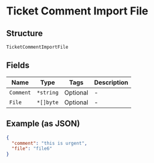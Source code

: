 
# Ticket Comment Import File

## Structure

`TicketCommentImportFile`

## Fields

| Name | Type | Tags | Description |
|  --- | --- | --- | --- |
| `Comment` | `*string` | Optional | - |
| `File` | `*[]byte` | Optional | - |

## Example (as JSON)

```json
{
  "comment": "this is urgent",
  "file": "file6"
}
```

